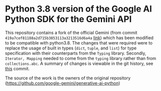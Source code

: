 # Python 3.8 version of the Google AI Python SDK for the Gemini API

This repository contains a fork of the official Gemini (from commit `419a7cef81188a2d715b3853113a3213516d6a4a` [link](https://github.com/jstmn/generative-ai-python-3.8/commit/419a7cef81188a2d715b3853113a3213516d6a4a)) which has been modified to be compatible with python3.8. The changes that were required were to replace the usage of built in types (`dict`, `tuple`, and `list`) for type specification with their counterparts from the `Typing` library. Secondly, `Iterator, Mapping` needed to come from the `typing` library rather than from `collections.abc`. A summary of changes is viewable in the git history, see [this](https://github.com/jstmn/generative-ai-python-3.8/commit/721ffce90f0eff7f630712587b9f517d2678278c) commit.

The source of the work is the owners of the original repository (https://github.com/google-gemini/generative-ai-python)